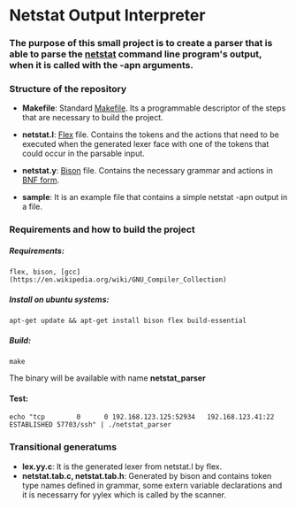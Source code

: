 # Netstat Output Interpreter

### The purpose of this small project is to create a parser that is able to parse the [netstat](https://en.wikipedia.org/wiki/Netstat) command line program's output, when it is called with the -apn arguments.

### Structure of the repository

* **Makefile**: Standard [Makefile](https://en.wikipedia.org/wiki/Makefile). Its a programmable descriptor of the steps that are necessary to build the project.

* **netstat.l**: [Flex](https://en.wikipedia.org/wiki/Flex_(lexical_analyser_generator)) file. Contains the tokens and the actions that need to be executed when the generated lexer face with one of the tokens that could occur in the parsable input.

* **netstat.y**: [Bison](https://en.wikipedia.org/wiki/GNU_Bison) file. Contains the necessary grammar and actions in [BNF form](https://en.wikipedia.org/wiki/Backus%E2%80%93Naur_form).

* **sample**: It is an example file that contains a simple netstat -apn output in a file.

### Requirements and how to build the project

  ##### Requirements:
    flex, bison, [gcc](https://en.wikipedia.org/wiki/GNU_Compiler_Collection)

  ##### Install on ubuntu systems:
    apt-get update && apt-get install bison flex build-essential

  ##### Build:
    make

   The binary will be available with name **netstat_parser**

  #### Test:
    echo "tcp        0      0 192.168.123.125:52934   192.168.123.41:22       ESTABLISHED 57703/ssh" | ./netstat_parser

### Transitional generatums

  * **lex.yy.c**: It is the generated lexer from netstat.l by flex.
  * **netstat.tab.c, netstat.tab.h**: Generated by bison and contains token type names defined in grammar, some extern variable declarations and it is necessarry for yylex which is called by the scanner.
